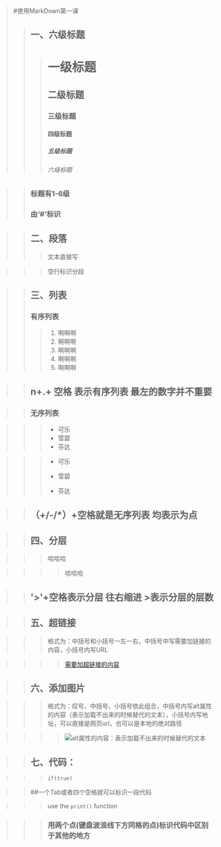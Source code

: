> #使用MarkDown第一课
>> ## 一、六级标题
>>> # 一级标题
>>> ## 二级标题
>>> ### 三级标题
>>> #### 四级标题
>>> ##### 五级标题
>>> ###### 六级标题

>> ### 标题有1-6级
>> ### 由‘#’标识

>> ## 二、段落
>>> 文本直接写

>>> 空行标识分段

>> ## 三、列表
>> ### 有序列表
>>> 1. 啊啊啊
>>> 2. 啊啊啊
>>> 3. 啊啊啊
>>> 4. 啊啊啊
>>> 5. 啊啊啊

>> ## n+.+ 空格 表示有序列表  最左的数字并不重要

>> ### 无序列表

>>> * 可乐
>>> * 雪碧
>>> * 芬达

>>> - 可乐
>>> + 雪碧
>>> * 芬达

>> ## （+/-/*）+空格就是无序列表 均表示为点

>> ## 四、分层

>>> 哈哈哈

>>>> 哈哈哈

>> ## '>'+空格表示分层  往右缩进 >表示分层的层数


>> ## 五、超链接

>>>格式为：中括号和小括号一左一右，中括号中写需要加链接的内容，小括号内写URL

>>>> [需要加超链接的内容](URL)

>> ## 六、添加图片

>>>格式为：叹号、中括号、小括号依此组合，中括号内写alt属性的内容（表示加载不出来的时候替代的文本），小括号内写地址，可以直接是网页url，也可以是本地的绝对路径

>>>> ![alt属性的内容：表示加载不出来的时候替代的文本](src属性的内容：图片的地址)

>> ## 七、代码：

>>>     if(true)
    
>> ##一个Tab或者四个空格就可以标识一段代码

>>> use the `print()` function

>>> ### 用两个点(键盘波浪线下方同格的点)标识代码中区别于其他的地方